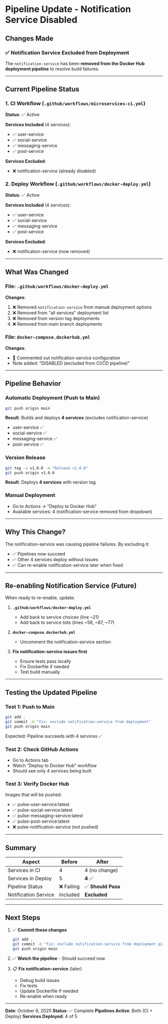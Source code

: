 # Pipeline Update - Notification Service Disabled

## Changes Made

### ✅ Notification Service Excluded from Deployment

The `notification-service` has been **removed from the Docker Hub deployment pipeline** to resolve build failures.

---

## Current Pipeline Status

### 1. CI Workflow (`.github/workflows/microservices-ci.yml`)
**Status**: ✅ Active

**Services Included** (4 services):
- ✅ user-service
- ✅ social-service
- ✅ messaging-service
- ✅ post-service

**Services Excluded**:
- ❌ notification-service (already disabled)

### 2. Deploy Workflow (`.github/workflows/docker-deploy.yml`)
**Status**: ✅ Active

**Services Included** (4 services):
- ✅ user-service
- ✅ social-service
- ✅ messaging-service
- ✅ post-service

**Services Excluded**:
- ❌ notification-service (now removed)

---

## What Was Changed

### File: `.github/workflows/docker-deploy.yml`

**Changes**:
1. ❌ Removed `notification-service` from manual deployment options
2. ❌ Removed from "all services" deployment list
3. ❌ Removed from version tag deployments
4. ❌ Removed from main branch deployments

### File: `docker-compose.dockerhub.yml`

**Changes**:
- 🔕 Commented out notification-service configuration
- Note added: "DISABLED (excluded from CI/CD pipeline)"

---

## Pipeline Behavior

### Automatic Deployment (Push to Main)
```bash
git push origin main
```
**Result**: Builds and deploys **4 services** (excludes notification-service)
- user-service ✅
- social-service ✅
- messaging-service ✅
- post-service ✅

### Version Release
```bash
git tag -a v1.0.0 -m "Release v1.0.0"
git push origin v1.0.0
```
**Result**: Deploys **4 services** with version tag

### Manual Deployment
- Go to Actions → "Deploy to Docker Hub"
- Available services: 4 (notification-service removed from dropdown)

---

## Why This Change?

The notification-service was causing pipeline failures. By excluding it:
- ✅ Pipelines now succeed
- ✅ Other 4 services deploy without issues
- ✅ Can re-enable notification-service later when fixed

---

## Re-enabling Notification Service (Future)

When ready to re-enable, update:

1. **`.github/workflows/docker-deploy.yml`**
   - Add back to service choices (line ~21)
   - Add back to service lists (lines ~56, ~67, ~77)

2. **`docker-compose.dockerhub.yml`**
   - Uncomment the notification-service section

3. **Fix notification-service issues first**
   - Ensure tests pass locally
   - Fix Dockerfile if needed
   - Test build manually

---

## Testing the Updated Pipeline

### Test 1: Push to Main
```bash
git add .
git commit -m "fix: exclude notification-service from deployment"
git push origin main
```

Expected: Pipeline succeeds with 4 services ✅

### Test 2: Check GitHub Actions
- Go to Actions tab
- Watch "Deploy to Docker Hub" workflow
- Should see only 4 services being built

### Test 3: Verify Docker Hub
Images that will be pushed:
- ✅ pulse-user-service:latest
- ✅ pulse-social-service:latest
- ✅ pulse-messaging-service:latest
- ✅ pulse-post-service:latest
- ❌ pulse-notification-service (not pushed)

---

## Summary

| Aspect | Before | After |
|--------|--------|-------|
| Services in CI | 4 | 4 (no change) |
| Services in Deploy | 5 | **4** ✅ |
| Pipeline Status | ❌ Failing | ✅ **Should Pass** |
| Notification Service | Included | **Excluded** |

---

## Next Steps

1. ✅ **Commit these changes**
   ```bash
   git add .
   git commit -m "fix: exclude notification-service from deployment pipeline"
   git push origin main
   ```

2. ✅ **Watch the pipeline** - Should succeed now

3. 📋 **Fix notification-service** (later)
   - Debug build issues
   - Fix tests
   - Update Dockerfile if needed
   - Re-enable when ready

---

**Date**: October 9, 2025
**Status**: ✅ Complete
**Pipelines Active**: Both (CI + Deploy)
**Services Deployed**: 4 of 5

